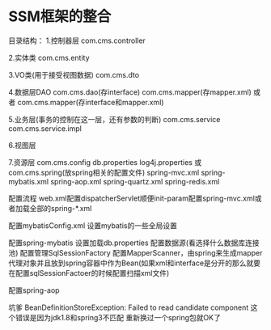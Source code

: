 # SSM框架的整合

目录结构：
1.控制器层
com.cms.controller

2.实体类
com.cms.entity

3.VO类(用于接受视图数据)
com.cms.dto

4.数据层DAO
com.cms.dao(存interface)
com.cms.mapper(存mapper.xml)
或者
com.cms.mapper(存interface和mapper.xml)


5.业务层(事务的控制在这一层，还有参数的判断)
com.cms.service
com.cms.service.impl

6.视图层

7.资源层
com.cms.config
db.properties
log4j.properties
或
com.cms.spring(放spring相关的配置文件)
spring-mvc.xml
spring-mybatis.xml
spring-aop.xml
spring-quartz.xml
spring-redis.xml


配置流程
web.xml配置dispatcherServlet顺便init-param配置spring-mvc.xml或者加载全部的spring-*.xml

配置mybatisConfig.xml 设置mybatis的一些全局设置

配置spring-mybatis
	设置加载db.properties
	配置数据源(看选择什么数据库连接池)
	配置管理SqlSessionFactory
	配置MapperScanner，由spring来生成mapper代理对象并且放到spring容器中作为Bean(如果xml和interface是分开的那么就要在配置sqlSessionFactoer的时候配置扫描xml文件)

配置spring-aop



坑爹
BeanDefinitionStoreException: Failed to read candidate component
这个错误是因为jdk1.8和spring3不匹配
重新换过一个spring包就OK了
